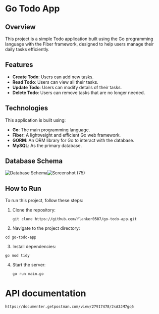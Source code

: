 # Go Todo App

## Overview
This project is a simple Todo application built using the Go programming language with the Fiber framework, designed to help users manage their daily tasks efficiently.

## Features
- **Create Todo**: Users can add new tasks.
- **Read Todo**: Users can view all their tasks.
- **Update Todo**: Users can modify details of their tasks.
- **Delete Todo**: Users can remove tasks that are no longer needed.

## Technologies
This application is built using:
- **Go**: The main programming language.
- **Fiber**: A lightweight and efficient Go web framework.
- **GORM**: An ORM library for Go to interact with the database.
- **MySQL**: As the primary database.

## Database Schema
![Database Schema](path/to/database/schema/image.png)![Screenshot (75)](https://github.com/flanker0507/go-todo-app/assets/108620970/aecae092-7109-4a4e-9a66-9bf45453288c)


## How to Run
To run this project, follow these steps:
1. Clone the repository:
   ```
   git clone https://github.com/flanker0507/go-todo-app.git
   ```
2. Navigate to the project directory:
```
cd go-todo-app
```
3. Install dependencies:
```
go mod tidy
```
4. Start the server:
   ```
   go run main.go
   ```

# API documentation
```
https://documenter.getpostman.com/view/27917478/2sA3JM7gq6
```


